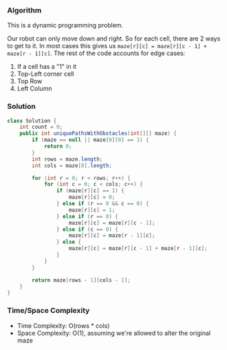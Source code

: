 ### Algorithm

This is a dynamic programming problem.

Our robot can only move down and right. So for each cell, there are 2 ways to get to it. In most cases this gives us `maze[r][c] = maze[r][c - 1] + maze[r - 1][c]`. The rest of the code accounts for edge cases:
  1. If a cell has a "1" in it
  1. Top-Left corner cell
  1. Top Row
  1. Left Column

### Solution

```java
class Solution {
    int count = 0;
    public int uniquePathsWithObstacles(int[][] maze) {
        if (maze == null || maze[0][0] == 1) {
            return 0;
        }        
        int rows = maze.length;
        int cols = maze[0].length;

        for (int r = 0; r < rows; r++) {
            for (int c = 0; c < cols; c++) {
                if (maze[r][c] == 1) {
                    maze[r][c] = 0;
                } else if (r == 0 && c == 0) {
                    maze[r][c] = 1;
                } else if (r == 0) {
                    maze[r][c] = maze[r][c - 1];
                } else if (c == 0) {
                    maze[r][c] = maze[r - 1][c];
                } else {
                    maze[r][c] = maze[r][c - 1] + maze[r - 1][c];
                }
            }
        }

        return maze[rows - 1][cols - 1];
    }
}
```

### Time/Space Complexity

-  Time Complexity: O(rows * cols)
- Space Complexity: O(1), assuming we're allowed to alter the original maze
